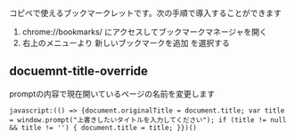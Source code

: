 
<!-- ここファイルは自動生成で生成されるファイルです。手で編集しないでください -->

コピペで使えるブックマークレットです。次の手順で導入することができます

1. chrome://bookmarks/ にアクセスしてブックマークマネージャを開く
1. 右上のメニューより 新しいブックマークを追加 を選択する

## docuemnt-title-override

promptの内容で現在開いているページの名前を変更します

```
javascript:(() => {document.originalTitle = document.title; var title = window.prompt("上書きしたいタイトルを入力してください"); if (title != null && title != '') { document.title = title; }})() 
```



